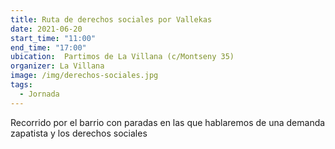 ```yaml
---
title: Ruta de derechos sociales por Vallekas
date: 2021-06-20
start_time: "11:00"
end_time: "17:00"
ubication:  Partimos de La Villana (c/Montseny 35)
organizer: La Villana
image: /img/derechos-sociales.jpg
tags:
  - Jornada
---
```

Recorrido por el barrio con paradas en las que hablaremos de una demanda zapatista y los derechos sociales